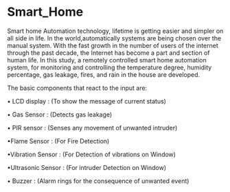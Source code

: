 # Smart_Home
Smart home Automation technology, lifetime is getting easier and simpler on all side in life. In the world,automatically systems are being chosen over the manual system. With the fast growth in the number of users of the internet through the past decade, the Internet has become a part and section of human life. In this study, a remotely controlled smart home automation system, for monitoring and controlling the temperature degree, humidity percentage, gas leakage, fires, and rain in the house are developed.

The basic components that react to the input are: 

• LCD display :
(To show the message of current status)

• Gas Sensor :
(Detects gas leakage)

• PIR sensor :
(Senses any movement of unwanted intruder)

•Flame Sensor :
(For Fire Detection)

•Vibration Sensor :
(For Detection of vibrations on Window)

•Ultrasonic Sensor :
(For intruder Detection on Window)

• Buzzer :
(Alarm rings for the consequence of unwanted event)
